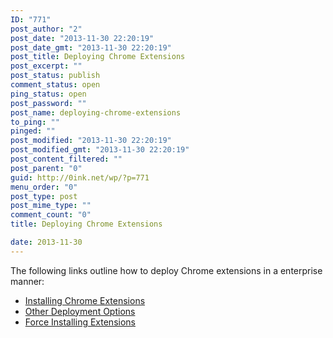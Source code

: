 ```yaml
---
ID: "771"
post_author: "2"
post_date: "2013-11-30 22:20:19"
post_date_gmt: "2013-11-30 22:20:19"
post_title: Deploying Chrome Extensions
post_excerpt: ""
post_status: publish
comment_status: open
ping_status: open
post_password: ""
post_name: deploying-chrome-extensions
to_ping: ""
pinged: ""
post_modified: "2013-11-30 22:20:19"
post_modified_gmt: "2013-11-30 22:20:19"
post_content_filtered: ""
post_parent: "0"
guid: http://0ink.net/wp/?p=771
menu_order: "0"
post_type: post
post_mime_type: ""
comment_count: "0"
title: Deploying Chrome Extensions

date: 2013-11-30
---
```


The following links outline how to deploy Chrome extensions in a enterprise manner:

<ul>
<li><a href="https://support.google.com/chrome/a/answer/188453?hl=en">Installing Chrome Extensions</a></li>
<li><a href="http://developer.chrome.com/extensions/external_extensions.html">Other Deployment Options</a></li>
<li><a href="http://www.guidingtech.com/14503/force-install-extensions-scripts-chrome-not-on-web-store/">Force Installing Extensions</a></li>
</ul>

